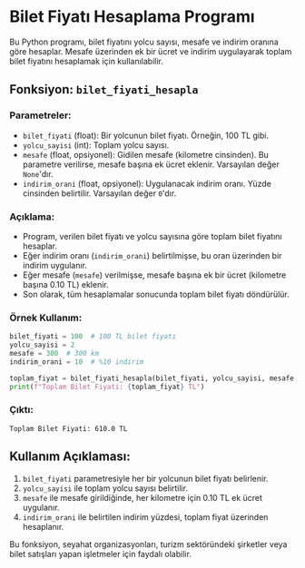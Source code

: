 # Bilet Fiyatı Hesaplama Programı

Bu Python programı, bilet fiyatını yolcu sayısı, mesafe ve indirim oranına göre hesaplar. Mesafe üzerinden ek bir ücret ve indirim uygulayarak toplam bilet fiyatını hesaplamak için kullanılabilir.

## Fonksiyon: `bilet_fiyati_hesapla`

### Parametreler:
- `bilet_fiyati` (float): Bir yolcunun bilet fiyatı. Örneğin, 100 TL gibi.
- `yolcu_sayisi` (int): Toplam yolcu sayısı.
- `mesafe` (float, opsiyonel): Gidilen mesafe (kilometre cinsinden). Bu parametre verilirse, mesafe başına ek ücret eklenir. Varsayılan değer `None`'dır.
- `indirim_orani` (float, opsiyonel): Uygulanacak indirim oranı. Yüzde cinsinden belirtilir. Varsayılan değer `0`'dır.

### Açıklama:
- Program, verilen bilet fiyatı ve yolcu sayısına göre toplam bilet fiyatını hesaplar.
- Eğer indirim oranı (`indirim_orani`) belirtilmişse, bu oran üzerinden bir indirim uygulanır.
- Eğer mesafe (`mesafe`) verilmişse, mesafe başına ek bir ücret (kilometre başına 0.10 TL) eklenir.
- Son olarak, tüm hesaplamalar sonucunda toplam bilet fiyatı döndürülür.

### Örnek Kullanım:

```python
bilet_fiyati = 100  # 100 TL bilet fiyatı
yolcu_sayisi = 2
mesafe = 300  # 300 km
indirim_orani = 10  # %10 indirim

toplam_fiyat = bilet_fiyati_hesapla(bilet_fiyati, yolcu_sayisi, mesafe, indirim_orani)
print(f"Toplam Bilet Fiyati: {toplam_fiyat} TL")
```

### Çıktı:
```
Toplam Bilet Fiyati: 610.0 TL
```

## Kullanım Açıklaması:
1. `bilet_fiyati` parametresiyle her bir yolcunun bilet fiyatı belirlenir.
2. `yolcu_sayisi` ile toplam yolcu sayısı belirtilir.
3. `mesafe` ile mesafe girildiğinde, her kilometre için 0.10 TL ek ücret uygulanır.
4. `indirim_orani` ile belirtilen indirim yüzdesi, toplam fiyat üzerinden hesaplanır.

Bu fonksiyon, seyahat organizasyonları, turizm sektöründeki şirketler veya bilet satışları yapan işletmeler için faydalı olabilir.
